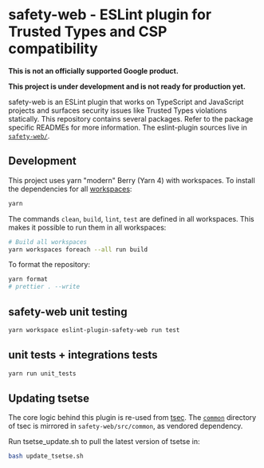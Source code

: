 # safety-web - ESLint plugin for Trusted Types and CSP compatibility

**This is not an officially supported Google product.**

**This project is under development and is not ready for production yet.**

safety-web is an ESLint plugin that works on TypeScript and JavaScript projects
and surfaces security issues like Trusted Types violations statically. This
repository contains several packages. Refer to the package specific READMEs for
more information. The eslint-plugin sources live in
[`safety-web/`](./safety-web).

## Development

This project uses yarn "modern" Berry (Yarn 4) with workspaces. To install the
dependencies for all [workspaces](https://yarnpkg.com/features/workspaces):

```bash
yarn
```

The commands `clean`, `build`, `lint`, `test` are defined in all workspaces.
This makes it possible to run them in all workspaces:

```bash
# Build all workspaces
yarn workspaces foreach --all run build
```

To format the repository:

```bash
yarn format
# prettier . --write
```

## safety-web unit testing

```bash
yarn workspace eslint-plugin-safety-web run test
```

## unit tests + integrations tests

```bash
yarn run unit_tests
```

## Updating tsetse

The core logic behind this plugin is re-used from
[tsec](https://github.com/google/tsec). The
[`common`](https://github.com/google/tsec/tree/main/common) directory of tsec is
mirrored in `safety-web/src/common`, as vendored dependency.

Run tsetse_update.sh to pull the latest version of tsetse in:

```bash
bash update_tsetse.sh
```
